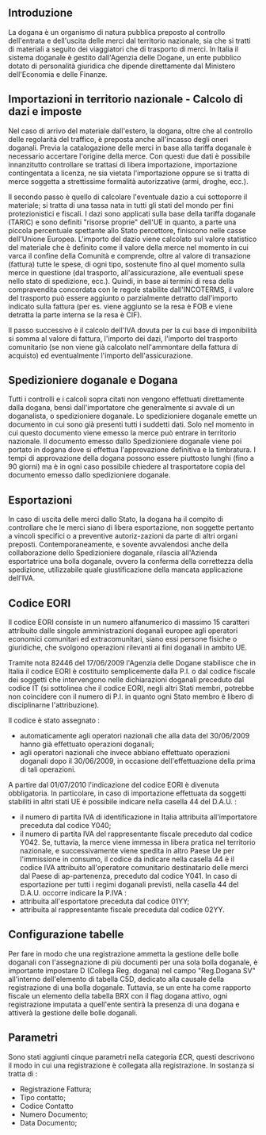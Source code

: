 ## Introduzione

La dogana è un organismo di natura pubblica preposto al controllo dell'entrata e dell'uscita delle merci dal territorio nazionale, sia che si tratti di materiali a seguito dei viaggiatori che di trasporto di merci. In Italia il sistema doganale è gestito dall'Agenzia delle Dogane, un ente pubblico dotato di personalità giuridica che dipende direttamente dal Ministero dell'Economia e delle Finanze.

## Importazioni in territorio nazionale - Calcolo di dazi e imposte

Nel caso di arrivo del materiale dall'estero, la dogana, oltre che al controllo delle regolarità del traffico, è preposta anche all'incasso degli oneri doganali. Previa la catalogazione delle merci in base alla tariffa doganale è necessario accertare l'origine della merce. Con questi due dati è possibile innanzitutto controllare se trattasi di libera importazione, importazione contingentata a licenza, ne sia vietata l'importazione oppure se si tratta di merce soggetta a strettissime formalità autorizzative (armi, droghe, ecc.).

Il secondo passo è quello di calcolare l'eventuale dazio a cui sottoporre il materiale; si tratta di una tassa nata in tutti gli stati del mondo per fini protezionistici e fiscali. I dazi sono applicati sulla base della tariffa doganale (TARIC) e sono definiti "risorse proprie" dell'UE in quanto, a parte una piccola percentuale spettante allo Stato percettore, finiscono nelle casse dell'Unione Europea.
L'importo del dazio viene calcolato sul valore statistico del materiale che è definito come il valore della merce nel momento in cui varca il confine della Comunità e comprende, oltre al valore di transazione (fattura) tutte le spese, di ogni tipo, sostenute fino al quel momento sulla merce in questione (dal trasporto, all'assicurazione, alle eventuali spese nello stato di spedizione, ecc.). Quindi, in base ai termini di resa della compravendita concordata con le regole stabilite dall'INCOTERMS, il valore del trasporto può essere aggiunto o parzialmente detratto dall'importo indicato sulla fattura (per es. viene aggiunto se la resa è FOB e viene detratta la parte interna se la resa è CIF).

Il passo successivo è il calcolo dell'IVA dovuta per la cui base di imponibilità si somma al valore di fattura, l'importo dei dazi, l'importo del trasporto comunitario (se non viene già calcolato nell'ammontare della fattura di acquisto) ed eventualmente l'importo dell'assicurazione.

## Spedizioniere doganale e Dogana

Tutti i controlli e i calcoli sopra citati non vengono effettuati direttamente dalla dogana, bensì dall'importatore che generalmente si avvale di un doganalista, o spedizioniere doganale.
Lo spedizioniere doganale emette un documento in cui sono già presenti tutti i suddetti dati. Solo nel momento in cui questo documento viene emesso la merce può entrare in territorio nazionale.
ll documento emesso dallo Spedizioniere doganale viene poi portato in dogana dove si effettua l'approvazione definitiva e la timbratura. I tempi di approvazione della dogana possono essere piuttosto lunghi (fino a 90 giorni) ma è in ogni caso possibile chiedere al trasportatore copia del documento emesso dallo spedizioniere doganale.

## Esportazioni

In caso di uscita delle merci dallo Stato, la dogana ha il compito di controllare che le merci siano di libera esportazione, non soggette pertanto a vincoli specifici o a preventive autoriz-zazioni da parte di altri organi preposti. Contemporaneamente, e sovente avvalendosi anche della collaborazione dello Spedizioniere doganale, rilascia all'Azienda esportatrice una bolla doganale, ovvero la conferma della correttezza della spedizione, utilizzabile quale giustificazione della mancata applicazione dell'IVA.

## Codice EORI

Il codice EORI consiste in un numero alfanumerico di massimo 15 caratteri attribuito dalle singole amministrazioni doganali europee agli operatori economici comunitari ed extracomunitari, siano essi persone fisiche o giuridiche, che svolgono operazioni rilevanti ai fini doganali in ambito UE.

Tramite nota 82446 del 17/06/2009 l'Agenzia delle Dogane stabilisce che in Italia il codice EORI è costituito semplicemente dalla P.I. o dal codice fiscale dei soggetti che intervengono nelle dichiarazioni doganali preceduto dal codice IT (si sottolinea che il codice EORI, negli altri Stati membri, potrebbe non coincidere con il numero di P.I. in quanto ogni Stato  membro è libero di disciplinarne l'attribuzione).

Il codice è stato assegnato : 
 * automaticamente agli operatori nazionali che alla data del 30/06/2009 hanno già effettuato operazioni doganali;
 * agli operatori nazionali che invece abbiano effettuato operazioni doganali dopo il 30/06/2009, in occasione dell'effettuazione della prima di tali operazioni.

A partire dal 01/07/2010 l'indicazione del codice EORI è divenuta obbligatoria.
In particolare, in caso di importazione effettuata da soggetti stabiliti in altri stati UE è possibile indicare nella casella 44 del D.A.U. : 
 * il numero di partita IVA di identificazione in Italia attribuita all'importatore preceduta dal codice Y040;
 * il numero di partita IVA del rappresentante fiscale preceduto dal codice Y042.
Se, tuttavia, la merce viene immessa in libera pratica nel territorio nazionale, e successivamente viene spedita in altro Paese Ue per l'immissione in consumo, il codice da indicare nella casella 44 è il codice IVA attribuito all'operatore comunitario destinatario delle merci dal Paese di ap-partenenza, preceduto dal codice Y041.
In caso di esportazione per tutti i regimi doganali previsti, nella casella 44 del D.A.U. occorre indicare la P.IVA : 
 * attribuita all'esportatore preceduta dal codice 01YY;
 * attribuita al rappresentante fiscale preceduta dal codice 02YY.

## Configurazione tabelle

Per fare in modo che una registrazione ammetta la gestione delle bolle doganali con l'assegnazione di più documenti per una sola bolla doganale, è importante impostare D (Collega Reg. dogana) nel campo "Reg.Dogana SV" all'interno dell'elemento di tabella C5D, dedicato alla causale della registrazione di una bolla doganale.
Tuttavia, se un ente ha come rapporto fiscale un elemento della tabella BRX con il flag dogana attivo, ogni registrazione imputata a quell'ente sentirà la presenza di una dogana e attiverà la gestione delle bolle doganali.

## Parametri

Sono stati aggiunti cinque parametri nella categoria £CR, questi descrivono il modo in cui una registrazione è collegata alla registrazione.
In sostanza si tratta di : 

* Registrazione Fattura;
* Tipo contatto;
* Codice Contatto
* Numero Documento;
* Data Documento;


